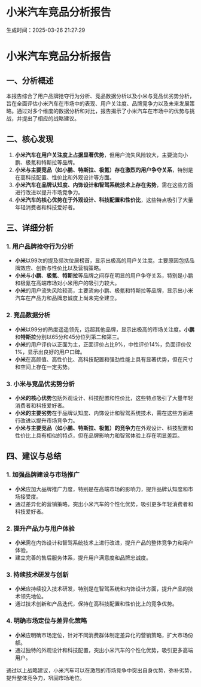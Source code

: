 # 小米汽车竞品分析报告

生成时间：2025-03-26 21:27:29

# 小米汽车竞品分析报告

## 一、分析概述
本报告综合了用户品牌抢夺行为分析、竞品数据分析以及小米与竞品优劣势分析，旨在全面评估小米汽车在市场中的表现、用户关注度、品牌竞争力以及未来发展策略。通过对多个维度的数据分析和对比，报告揭示了小米汽车在市场中的优势与挑战，并提出了相应的战略建议。

## 二、核心发现
1. **小米汽车在用户关注度上占据显著优势**，但用户流失风险较大，主要流向小鹏、极氪和特斯拉等品牌。
2. **小米与主要竞品（如小鹏、特斯拉、极氪）存在激烈的用户争夺关系**，特别是在高科技配置、性价比和外观设计等方面。
3. **小米汽车在品牌认知度、内饰设计和智驾系统技术上存在劣势**，需在这些方面进行改进以提升市场竞争力。
4. **小米汽车的核心优势在于外观设计、科技配置和性价比**，这些特点吸引了大量年轻消费者和科技爱好者。

## 三、详细分析

### 1. 用户品牌抢夺行为分析
- **小米**以99次的提及频次位居榜首，显示出极高的用户关注度。主要原因包括品牌效应、创新与性价比以及营销策略。
- **小米**与**小鹏**、**极氪**、**特斯拉**等品牌之间存在明显的用户争夺关系，特别是小鹏和极氪在高端市场对小米用户的吸引力较大。
- **小米**的用户流失风险较高，主要流向小鹏、极氪和特斯拉等品牌，显示出小米汽车在产品力和品牌忠诚度上尚未完全建立。

### 2. 竞品数据分析
- **小米**以99分的热度遥遥领先，远超其他品牌，显示出极高的市场关注度。**小鹏**和**特斯拉**分别以65分和45分位列第二和第三。
- **小米**的用户评价以正面为主，正面评价占比9%，中性评价14%，负面评价仅1%，显示出良好的用户口碑。
- **小米**在高颜值、高性价比、高科技配置和强劲性能上具有显著优势，但在尺寸和空间上存在一定劣势。

### 3. 小米与竞品优劣势分析
- **小米的核心优势**包括外观设计、科技配置和性价比，这些特点吸引了大量年轻消费者和科技爱好者。
- **小米的主要劣势**在于品牌认知度、内饰设计和智驾系统技术，需在这些方面进行改进以提升市场竞争力。
- **小米与主要竞品（如小鹏、特斯拉、极氪）的竞争力**在外观设计、科技配置和性价比上具有相似的特点，但在品牌影响力和智驾体验上存在明显差距。

## 四、建议与总结

### 1. 加强品牌建设与市场推广
- **小米**应加大品牌推广力度，特别是在高端市场的影响力，提升品牌认知度和市场接受度。
- 通过差异化的营销策略，突出小米汽车的个性化优势，吸引更多年轻消费者和科技爱好者。

### 2. 提升产品力与用户体验
- **小米**需在内饰设计和智驾系统技术上进行改进，提升产品的整体竞争力和用户体验。
- 建立完善的售后服务体系，提升用户满意度和品牌忠诚度。

### 3. 持续技术研发与创新
- **小米**应持续投入技术研发，特别是在智驾系统和内饰设计方面，提升产品的技术领先地位。
- 通过技术创新和产品迭代，保持在高科技配置和性价比上的竞争优势。

### 4. 明确市场定位与差异化策略
- **小米**应明确市场定位，针对不同消费群体制定差异化的营销策略，扩大市场份额。
- 通过独特的外观设计和科技配置，突出小米汽车的个性化优势，吸引更多高端用户。

通过以上战略建议，小米汽车可以在激烈的市场竞争中突出自身优势，弥补劣势，提升整体竞争力，巩固市场地位。